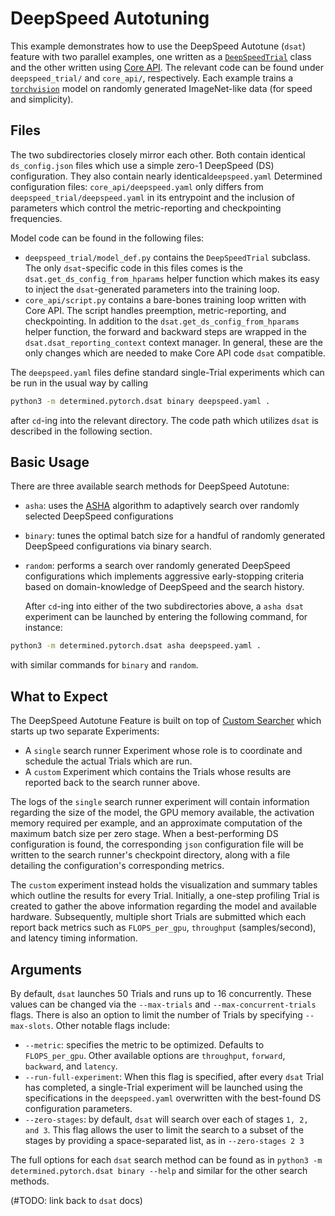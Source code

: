# DeepSpeed Autotuning

This example demonstrates how to use the DeepSpeed Autotune (`dsat`) feature with two parallel examples, one
written as a [`DeepSpeedTrial`](https://docs.determined.ai/latest/training/apis-howto/deepspeed/overview.html) class and the other written using [Core API](https://docs.determined.ai/latest/training/apis-howto/api-core-ug.html#core-api).
The relevant code can be found under `deepspeed_trial/` and `core_api/`, respectively. Each example
trains a [`torchvision`](https://pytorch.org/vision/stable/models.html) model on randomly generated
ImageNet-like data (for speed and simplicity).

## Files

The two subdirectories closely mirror each other. Both contain identical `ds_config.json` files which
use a simple zero-1 DeepSpeed (DS) configuration. They also contain nearly identical`deepspeed.yaml` Determined
configuration files: `core_api/deepspeed.yaml` only differs from `deepspeed_trial/deepspeed.yaml`
in its entrypoint and the inclusion of parameters which control the metric-reporting and checkpointing
frequencies.

Model code can be found in the following files:

- `deepspeed_trial/model_def.py` contains the `DeepSpeedTrial` subclass. The only `dsat`-specific code
  in this files comes is the `dsat.get_ds_config_from_hparams` helper function which makes its easy
  to inject the `dsat`-generated parameters into the training loop.
- `core_api/script.py` contains a bare-bones training loop written with Core API. The script handles
  preemption, metric-reporting, and checkpointing. In addition to the `dsat.get_ds_config_from_hparams`
  helper function, the forward and backward steps are wrapped in the `dsat.dsat_reporting_context`
  context manager. In general, these are the only changes which are needed to make Core API code
  `dsat` compatible.

The `deepspeed.yaml` files define standard single-Trial experiments which can be run in the usual way
by calling

```bash
python3 -m determined.pytorch.dsat binary deepspeed.yaml .
```

after `cd`-ing into the relevant directory. The code path which utilizes `dsat` is described in the
following section.

## Basic Usage

There are three available search methods for DeepSpeed Autotune:

- `asha`: uses the [ASHA](https://docs.determined.ai/latest/training/hyperparameter/search-methods/hp-adaptive-asha.html#id1)
  algorithm to adaptively search over randomly selected DeepSpeed configurations
- `binary`: tunes the optimal batch size for a handful of randomly generated DeepSpeed configurations
  via binary search.
- `random`: performs a search over randomly generated DeepSpeed configurations which implements
  aggressive early-stopping criteria based on domain-knowledge of DeepSpeed and the search history.

  After `cd`-ing into either of the two subdirectories above, a `asha dsat` experiment can be launched
  by entering the following command, for instance:

```bash
python3 -m determined.pytorch.dsat asha deepspeed.yaml .
```

with similar commands for `binary` and `random`.

## What to Expect

The DeepSpeed Autotune Feature is built on top of [Custom Searcher](https://docs.determined.ai/latest/training/hyperparameter/search-methods/hp-custom.html#custom-search-methods)
which starts up two separate Experiments:

- A `single` search runner Experiment whose role is to coordinate and schedule the actual Trials which are run.
- A `custom` Experiment which contains the Trials whose results are reported back to the search runner above.

The logs of the `single` search runner experiment will contain information regarding the size of the model,
the GPU memory available, the activation memory required per example, and an approximate computation
of the maximum batch size per zero stage. When a best-performing DS configuration is found, the
corresponding `json` configuration file will be written to the search runner's checkpoint directory,
along with a file detailing the configuration's corresponding metrics.

The `custom` experiment instead holds the visualization and summary tables which outline the results for
every Trial. Initially, a one-step profiling Trial is created to gather the above information regarding
the model and available hardware. Subsequently, multiple short Trials are submitted which each report
back metrics such as `FLOPS_per_gpu`, `throughput` (samples/second), and latency timing information.

## Arguments

By default, `dsat` launches 50 Trials and runs up to 16 concurrently. These values can be changed via
the `--max-trials` and `--max-concurrent-trials` flags. There is also an option to limit the number
of Trials by specifying `--max-slots`. Other notable flags include:

- `--metric`: specifies the metric to be optimized. Defaults to `FLOPS_per_gpu`. Other available options
  are `throughput`, `forward`, `backward`, and `latency`.
- `--run-full-experiment`: When this flag is specified, after every `dsat` Trial has completed, a
  single-Trial experiment will be launched using the specifications in the `deepspeed.yaml` overwritten
  with the best-found DS configuration parameters.
- `--zero-stages`: by default, `dsat` will search over each of stages `1, 2, and 3`. This flag allows the
  user to limit the search to a subset of the stages by providing a space-separated list, as in `--zero-stages 2 3`

The full options for each `dsat` search method can be found as in `python3 -m determined.pytorch.dsat binary --help` and similar for the other search methods.

(#TODO: link back to `dsat` docs)
